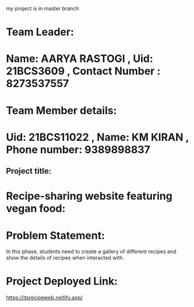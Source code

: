 my project is in master branch
# Team Leader:
# Name: AARYA RASTOGI , Uid: 21BCS3609 , Contact Number : 8273537557

# Team Member details:
# Uid: 21BCS11022 , Name: KM KIRAN , Phone number: 9389898837

## Project title: 
# Recipe-sharing website featuring vegan food:

# Problem Statement: 
In this phase, students need to create a gallery of different recipes and show the details of recipes when interacted with.

# Project Deployed Link:

https://itsrecipeweb.netlify.app/
